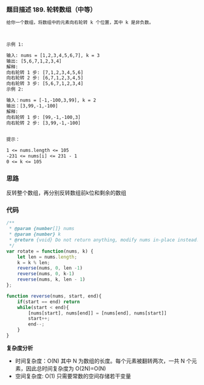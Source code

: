 ### 题目描述 189. 轮转数组（中等）
```txt
给你一个数组，将数组中的元素向右轮转 k 个位置，其中 k 是非负数。

 

示例 1:

输入: nums = [1,2,3,4,5,6,7], k = 3
输出: [5,6,7,1,2,3,4]
解释:
向右轮转 1 步: [7,1,2,3,4,5,6]
向右轮转 2 步: [6,7,1,2,3,4,5]
向右轮转 3 步: [5,6,7,1,2,3,4]
示例 2:

输入：nums = [-1,-100,3,99], k = 2
输出：[3,99,-1,-100]
解释: 
向右轮转 1 步: [99,-1,-100,3]
向右轮转 2 步: [3,99,-1,-100]
 

提示：

1 <= nums.length <= 105
-231 <= nums[i] <= 231 - 1
0 <= k <= 105
```

### 思路
反转整个数组，再分别反转数组前k位和剩余的数组

### 代码
```javascript
/**
 * @param {number[]} nums
 * @param {number} k
 * @return {void} Do not return anything, modify nums in-place instead.
 */
var rotate = function(nums, k) {
    let len = nums.length;
    k = k % len;
    reverse(nums, 0, len -1)
    reverse(nums, 0, k-1)
    reverse(nums, k, len - 1)
};

function reverse(nums, start, end){
    if(start == end) return
    while(start < end){
        [nums[start], nums[end]] = [nums[end], nums[start]]
        start++;
        end--;
    }
}
```

**复杂度分析**
- 时间复杂度：O(N) 其中 N 为数组的长度。每个元素被翻转两次，一共 N 个元素，因此总时间复杂度为 O(2N)=O(N)
- 空间复杂度: O(1) 只需要常数的空间存储若干变量
